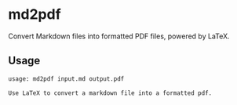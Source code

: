 # md2pdf

Convert Markdown files into formatted PDF files, powered by LaTeX.


## Usage

```bash
usage: md2pdf input.md output.pdf

Use LaTeX to convert a markdown file into a formatted pdf.

```

